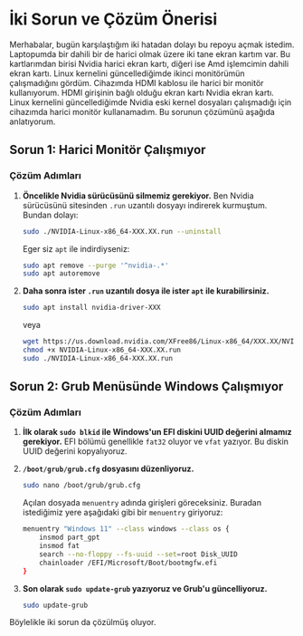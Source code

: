 # İki Sorun ve Çözüm Önerisi

Merhabalar, bugün karşılaştığım iki hatadan dolayı bu repoyu açmak istedim. Laptopumda bir dahili bir de harici olmak üzere iki tane ekran kartım var. Bu kartlarımdan birisi Nvidia harici ekran kartı, diğeri ise Amd işlemcimin dahili ekran kartı. Linux kernelini güncellediğimde ikinci monitörümün çalışmadığını gördüm. Cihazımda HDMI kablosu ile harici bir monitör kullanıyorum. HDMI girişinin bağlı olduğu ekran kartı Nvidia ekran kartı. Linux kernelini güncellediğimde Nvidia eski kernel dosyaları çalışmadığı için cihazımda harici monitör kullanamadım. Bu sorunun çözümünü aşağıda anlatıyorum.

## Sorun 1: Harici Monitör Çalışmıyor

### Çözüm Adımları

1. **Öncelikle Nvidia sürücüsünü silmemiz gerekiyor.** Ben Nvidia sürücüsünü sitesinden `.run` uzantılı dosyayı indirerek kurmuştum. Bundan dolayı:
    ```bash
    sudo ./NVIDIA-Linux-x86_64-XXX.XX.run --uninstall
    ```
    Eger siz `apt` ile indirdiyseniz:
    ```bash
    sudo apt remove --purge '^nvidia-.*'
    sudo apt autoremove
    ```

2. **Daha sonra ister `.run` uzantılı dosya ile ister `apt` ile kurabilirsiniz.**
    ```bash
    sudo apt install nvidia-driver-XXX
    ```
    veya
    ```bash
    wget https://us.download.nvidia.com/XFree86/Linux-x86_64/XXX.XX/NVIDIA-Linux-x86_64-XXX.XX.run
    chmod +x NVIDIA-Linux-x86_64-XXX.XX.run
    sudo ./NVIDIA-Linux-x86_64-XXX.XX.run
    ```

## Sorun 2: Grub Menüsünde Windows Çalışmıyor

### Çözüm Adımları

1. **İlk olarak `sudo blkid` ile Windows'un EFI diskini UUID değerini almamız gerekiyor.** EFI bölümü genellikle `fat32` oluyor ve `vfat` yazıyor. Bu diskin UUID değerini kopyalıyoruz.

2. **`/boot/grub/grub.cfg` dosyasını düzenliyoruz.**
    ```bash
    sudo nano /boot/grub/grub.cfg
    ```
    Açılan dosyada `menuentry` adında girişleri göreceksiniz. Buradan istediğimiz yere aşağıdaki gibi bir `menuentry` giriyoruz:
    ```bash
    menuentry "Windows 11" --class windows --class os {
        insmod part_gpt
        insmod fat
        search --no-floppy --fs-uuid --set=root Disk_UUID
        chainloader /EFI/Microsoft/Boot/bootmgfw.efi
    }
    ```

3. **Son olarak `sudo update-grub` yazıyoruz ve Grub'u güncelliyoruz.**
    ```bash
    sudo update-grub
    ```

Böylelikle iki sorun da çözülmüş oluyor.
